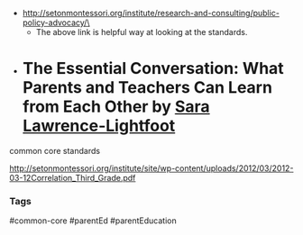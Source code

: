 
- http://setonmontessori.org/institute/research-and-consulting/public-policy-advocacy/\
	- The above link is helpful way at looking at the standards.
- # The Essential Conversation: What Parents and Teachers Can Learn from Each Other by [Sara Lawrence-Lightfoot](https://www.amazon.ca/Sara-Lawrence-Lightfoot/e/B001HMPOLA/ref=dp_byline_cont_book_1)

common core standards

http://setonmontessori.org/institute/site/wp-content/uploads/2012/03/2012-03-12Correlation_Third_Grade.pdf



### Tags

#common-core #parentEd #parentEducation 